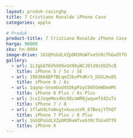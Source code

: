 ```yaml
---
layout: produk-casinghp
title: 7 Cristiano Ronaldo iPhone Case
categories: apple

# Produk
product-title: 7 Cristiano Ronaldo iPhone Case
harga: 90000
sku: hn-0004
image-drive: 1GSQPoGdLXZpDM3RoWTveStRcThGxOTfO
gallery:
  - url: 1L3gGATKVhXH9xGX98yNCJDld9sSb2hcB
    title: iPhone 5 / 5s / SE
  - url: 198366ABPfBLqmZ3bvPhdKrS_DSGLHu85
    title: iPhone 6 / 6s
  - url: 1qqnp-SnomUuU4SOkpPayC085OeWDemMt
    title: iPhone 6 Plus / 6s Plus
  - url: 1cx2JoqmMes4kcX0zaWR8jwqumfX42uTx
    title: iPhone 7 / 8
  - url: 1flwUdLYoWugtxkuxzoVR_67BeajYThQ7
    title: iPhone 7 Plus / 8 Plus
  - url: 1GSQPoGdLXZpDM3RoWTveStRcThGxOTfO
    title: iPhone X
---
```

